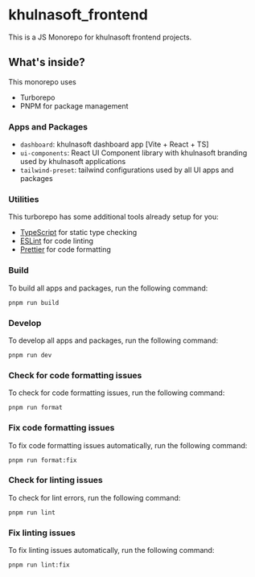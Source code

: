 # khulnasoft_frontend

This is a JS Monorepo for khulnasoft frontend projects.

## What's inside?

This monorepo uses

- Turborepo
- PNPM for package management

### Apps and Packages

- `dashboard`: khulnasoft dashboard app [Vite + React + TS]
- `ui-components`: React UI Component library with khulnasoft branding used by khulnasoft applications
- `tailwind-preset`: tailwind configurations used by all UI apps and packages

### Utilities

This turborepo has some additional tools already setup for you:

- [TypeScript](https://www.typescriptlang.org/) for static type checking
- [ESLint](https://eslint.org/) for code linting
- [Prettier](https://prettier.io) for code formatting

### Build

To build all apps and packages, run the following command:

```
pnpm run build
```

### Develop

To develop all apps and packages, run the following command:

```
pnpm run dev
```

### Check for code formatting issues

To check for code formatting issues, run the following command:

```
pnpm run format
```

### Fix code formatting issues

To fix code formatting issues automatically, run the following command:

```
pnpm run format:fix
```

### Check for linting issues

To check for lint errors, run the following command:

```
pnpm run lint
```

### Fix linting issues

To fix linting issues automatically, run the following command:

```
pnpm run lint:fix
```
